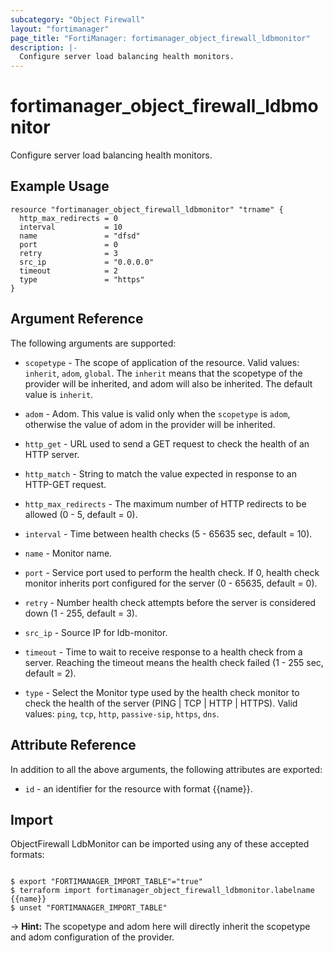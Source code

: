 ```yaml
---
subcategory: "Object Firewall"
layout: "fortimanager"
page_title: "FortiManager: fortimanager_object_firewall_ldbmonitor"
description: |-
  Configure server load balancing health monitors.
---
```


# fortimanager_object_firewall_ldbmonitor
Configure server load balancing health monitors.

## Example Usage

```hcl
resource "fortimanager_object_firewall_ldbmonitor" "trname" {
  http_max_redirects = 0
  interval           = 10
  name               = "dfsd"
  port               = 0
  retry              = 3
  src_ip             = "0.0.0.0"
  timeout            = 2
  type               = "https"
}
```

## Argument Reference


The following arguments are supported:

* `scopetype` - The scope of application of the resource. Valid values: `inherit`, `adom`, `global`. The `inherit` means that the scopetype of the provider will be inherited, and adom will also be inherited. The default value is `inherit`.
* `adom` - Adom. This value is valid only when the `scopetype` is `adom`, otherwise the value of adom in the provider will be inherited.

* `http_get` - URL used to send a GET request to check the health of an HTTP server.
* `http_match` - String to match the value expected in response to an HTTP-GET request.
* `http_max_redirects` - The maximum number of HTTP redirects to be allowed (0 - 5, default = 0).
* `interval` - Time between health checks (5 - 65635 sec, default = 10).
* `name` - Monitor name.
* `port` - Service port used to perform the health check. If 0, health check monitor inherits port configured for the server (0 - 65635, default = 0).
* `retry` - Number health check attempts before the server is considered down (1 - 255, default = 3).
* `src_ip` - Source IP for ldb-monitor.
* `timeout` - Time to wait to receive response to a health check from a server. Reaching the timeout means the health check failed (1 - 255 sec, default = 2).
* `type` - Select the Monitor type used by the health check monitor to check the health of the server (PING | TCP | HTTP | HTTPS). Valid values: `ping`, `tcp`, `http`, `passive-sip`, `https`, `dns`.



## Attribute Reference

In addition to all the above arguments, the following attributes are exported:
* `id` - an identifier for the resource with format {{name}}.

## Import

ObjectFirewall LdbMonitor can be imported using any of these accepted formats:
```

$ export "FORTIMANAGER_IMPORT_TABLE"="true"
$ terraform import fortimanager_object_firewall_ldbmonitor.labelname {{name}}
$ unset "FORTIMANAGER_IMPORT_TABLE"
```
-> **Hint:** The scopetype and adom here will directly inherit the scopetype and adom configuration of the provider.
